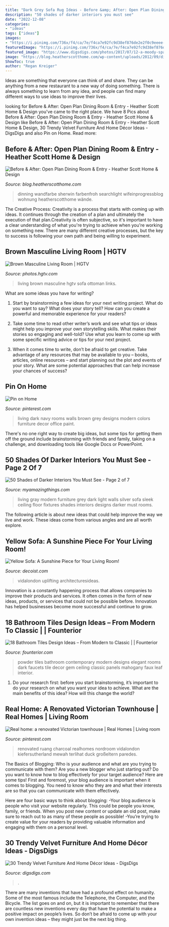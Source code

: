 ```yaml
---
title: "Dark Grey Sofa Rug Ideas - Before &amp; After: Open Plan Dining Room &amp; Entry"
description: "50 shades of darker interiors you must see"
date: "2022-12-08"
categories:
- "ideas"
tags: ["ideas"]
images:
- "https://i.pinimg.com/736x/f4/ca/7e/f4ca7e92fc9d38ef876de2e2f0c9eeee--navy-walls-dark-blue-office-walls.jpg"
featuredImage: "https://i.pinimg.com/736x/f4/ca/7e/f4ca7e92fc9d38ef876de2e2f0c9eeee--navy-walls-dark-blue-office-walls.jpg"
featured_image: "https://www.digsdigs.com/photos/2017/07/12-a-moody-space-with-a-green-velvet-sofa-and-pillows-and-a-navy-velvet-chair-and-brass-lamps.jpg"
image: "https://blog.heatherscotthome.com/wp-content/uploads/2012/09/dining-room.jpg"
ShowToc: true
author: "Regan Kreiger"
---
```



Ideas are something that everyone can think of and share. They can be anything from a new restaurant to a new way of doing something. There is always something to learn from any idea, and people can find many different ways to use ideas to improve their lives.

	

		
looking for Before &amp; After: Open Plan Dining Room &amp; Entry - Heather Scott Home &amp; Design you've came to the right place. We have 8 Pics about Before &amp; After: Open Plan Dining Room &amp; Entry - Heather Scott Home &amp; Design like Before &amp; After: Open Plan Dining Room &amp; Entry - Heather Scott Home &amp; Design, 30 Trendy Velvet Furniture And Home Décor Ideas - DigsDigs and also Pin on Home. Read more:
		
    
## Before &amp; After: Open Plan Dining Room &amp; Entry - Heather Scott Home &amp; Design

<img loading=lazy src="https://blog.heatherscotthome.com/wp-content/uploads/2012/09/dining-room.jpg" onerror="this.onerror=null;this.src='https://tse1.mm.bing.net/th?id=OIP.X3u2s_40GO19TOULSWKjygHaLl&amp;pid=15.1';" alt="Before &amp; After: Open Plan Dining Room &amp; Entry - Heather Scott Home &amp; Design">

_Source: blog.heatherscotthome.com_

>dinning wandfarbe sherwin farbenfroh searchlight wifeinprogressblog wohnung heatherscotthome wände. 

	

The Creative Process:
Creativity is a process that starts with coming up with ideas. It continues through the creation of a plan and ultimately the execution of that plan.Creativity is often subjective, so it's important to have a clear understanding of what you're trying to achieve when you're working on something new. There are many different creative processes, but the key to success is following your own path and being willing to experiment.

    
## Brown Masculine Living Room | HGTV

<img loading=lazy src="https://hgtvhome.sndimg.com/content/dam/images/hgtv/fullset/2010/6/11/0/Original_Taylor-King-double-frame-living-room_s3x4.jpg.rend.hgtvcom.966.1288.suffix/1400951107150.jpeg" onerror="this.onerror=null;this.src='https://tse3.mm.bing.net/th?id=OIP._ehduC3Snh5dSKQfTlQmEAHaJ4&amp;pid=15.1';" alt="Brown Masculine Living Room | HGTV">

_Source: photos.hgtv.com_

>living brown masculine hgtv sofa ottoman links. 

	

What are some ideas you have for writing?
1. Start by brainstorming a few ideas for your next writing project. What do you want to say? What does your story tell? How can you create a powerful and memorable experience for your readers?
2. Take some time to read other writer’s work and see what tips or ideas might help you improve your own storytelling skills. What makes their stories so engaging and well-told? Use what you learn to come up with some specific writing advice or tips for your next project.

3. When it comes time to write, don’t be afraid to get creative. Take advantage of any resources that may be available to you – books, articles, online resources – and start planning out the plot and events of your story. What are some potential approaches that can help increase your chances of success?

    
## Pin On Home

<img loading=lazy src="https://i.pinimg.com/736x/f4/ca/7e/f4ca7e92fc9d38ef876de2e2f0c9eeee--navy-walls-dark-blue-office-walls.jpg" onerror="this.onerror=null;this.src='https://tse4.mm.bing.net/th?id=OIP.00Tvs2hAVvew-dLDsE4ExQHaNK&amp;pid=15.1';" alt="Pin on Home">

_Source: pinterest.com_

>living dark navy rooms walls brown grey designs modern colors furniture decor office paint. 

	

There's no one right way to create big ideas, but some tips for getting them off the ground include brainstorming with friends and family, taking on a challenge, and downloading tools like Google Docs or PowerPoint.

    
## 50 Shades Of Darker Interiors You Must See - Page 2 Of 7

<img loading=lazy src="http://myamazingthings.com/wp-content/uploads/2017/01/dark-grey-living-room-furniture-74-stylish-mod.jpg" onerror="this.onerror=null;this.src='https://tse1.mm.bing.net/th?id=OIP.vgxtJEpIUbti4MLnO0BnqgHaE7&amp;pid=15.1';" alt="50 Shades of Darker Interiors You Must See - Page 2 of 7">

_Source: myamazingthings.com_

>living gray modern furniture grey dark light walls silver sofa sleek ceiling floor fixtures shades interiors designs darker must rooms. 

	

The following article is about new ideas that could help improve the way we live and work. These ideas come from various angles and are all worth explore.

    
## Yellow Sofa: A Sunshine Piece For Your Living Room!

<img loading=lazy src="https://cdn.decoist.com/wp-content/uploads/2017/06/The-yellow-sofa-visibly-stands-out.jpeg" onerror="this.onerror=null;this.src='https://tse1.mm.bing.net/th?id=OIP.VwQeEszvkHtLTzQIrZcgiwHaEi&amp;pid=15.1';" alt="Yellow Sofa: A Sunshine Piece for Your Living Room!">

_Source: decoist.com_

>vidalondon uplifting architecturesideas. 

	

Innovation is a constantly happening process that allows companies to improve their products and services. It often comes in the form of new ideas, products, or services that could not be possible before. Innovation has helped businesses become more successful and continue to grow.

    
## 18 Bathroom Tiles Design Ideas – From Modern To Classic | | Founterior

<img loading=lazy src="https://founterior.com/wp-content/uploads/2014/08/Dark-small-tiles-for-luxurious-interiors.jpg" onerror="this.onerror=null;this.src='https://tse1.mm.bing.net/th?id=OIP.u7k7UMXT1ZCoMd8UAW_IUwHaJ3&amp;pid=15.1';" alt="18 Bathroom Tiles Design Ideas – From Modern to Classic | | Founterior">

_Source: founterior.com_

>powder tiles bathroom contemporary modern designs elegant rooms dark faucets tile decor gem ceiling classic panels mahogany faux leaf interior. 

	

1. Do your research first: before you start brainstorming, it’s important to do your research on what you want your idea to achieve. What are the main benefits of this idea? How will this change the world?

    
## Real Home: A Renovated Victorian Townhouse | Real Homes | Living Room

<img loading=lazy src="https://i.pinimg.com/736x/73/63/66/736366733c1c5db47cd0aafbb496e749.jpg" onerror="this.onerror=null;this.src='https://tse2.mm.bing.net/th?id=OIP.E4sULvVyHHV-UA-iD8O4TwHaLF&amp;pid=15.1';" alt="Real home: a renovated Victorian townhouse | Real Homes | Living room">

_Source: pinterest.com_

>renovated ruang charcoal realhomes nordroom vidalondon kiefersutherland mewah terlihat duck großeltern paredes. 

	

The Basics of Blogging: Who is your audience and what are you trying to communicate with them?
Are you a new blogger who just starting out? Do you want to know how to blog effectively for your target audience? Here are some tips! 
First and foremost, your blog audience is important when it comes to blogging. You need to know who they are and what their interests are so that you can communicate with them effectively. 

Here are four basic ways to think about blogging:
-Your blog audience is people who visit your website regularly. This could be people you know, family, or friends. When you post new content or update an old post, make sure to reach out to as many of these people as possible! 
-You’re trying to create value for your readers by providing valuable information and engaging with them on a personal level.

    
## 30 Trendy Velvet Furniture And Home Décor Ideas - DigsDigs

<img loading=lazy src="https://www.digsdigs.com/photos/2017/07/12-a-moody-space-with-a-green-velvet-sofa-and-pillows-and-a-navy-velvet-chair-and-brass-lamps.jpg" onerror="this.onerror=null;this.src='https://tse4.mm.bing.net/th?id=OIP.uezEP3LViWh2p2FrX5BtewHaLM&amp;pid=15.1';" alt="30 Trendy Velvet Furniture And Home Décor Ideas - DigsDigs">

_Source: digsdigs.com_

>. 

	

There are many inventions that have had a profound effect on humanity. Some of the most famous include the Telephone, the Computer, and the Bicycle. The list goes on and on, but it is important to remember that there are countless new inventions every day that have the potential to make a positive impact on people’s lives. So don’t be afraid to come up with your own invention ideas – they might just be the next big thing.

